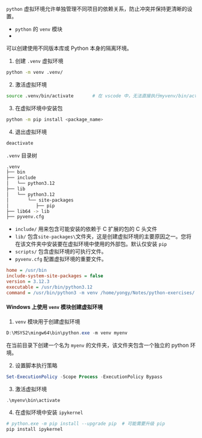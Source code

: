 `python` 虚拟环境允许单独管理不同项目的依赖关系，防止冲突并保持更清晰的设置。
- `python` 的 `venv` 模块
- 

可以创建使用不同版本库或 Python 本身的隔离环境。

1. 创建 `.venv` 虚拟环境
```bash
python -m venv .venv/
```

2. 激活虚拟环境
```bash
source .venv/bin/activate		# 在 vscode 中，无法直接执行myvenv/bin/activate
```

3. 在虚拟环境中安装包
```bash
python -m pip install <package_name>
```

4. 退出虚拟环境
```bash
deactivate
```

`.venv` 目录树
```bash
.venv
├── bin
├── include
│   └── python3.12
├── lib
│   └── python3.12
│       └── site-packages
│          ├── pip
├── lib64 -> lib
├── pyvenv.cfg
```

- `include/` 用来包含可能安装的依赖于 C 扩展的包的 C 头文件
- `lib/` 包含`site-packages\`文件夹，这是创建虚拟环境的主要原因之一。您将在该文件夹中安装要在虚拟环境中使用的外部包。默认仅安装 `pip`
- `scripts/` 包含虚拟环境的可执行文件。
- `pyvenv.cfg` 配置虚拟环境的重要文件。
```cfg
home = /usr/bin
include-system-site-packages = false
version = 3.12.3
executable = /usr/bin/python3.12
command = /usr/bin/python3 -m venv /home/yongy/Notes/python-exercises/.venv
```

#### Windows 上使用 `venv` 模块创建虚拟环境

1. `venv` 模块用于创建虚拟环境
```powershell
D:\MSYS2\mingw64\bin\python.exe -m venv myenv 
```
在当前目录下创建一个名为 `myenv` 的文件夹，该文件夹包含一个独立的 python 环境。

2. 设置脚本执行策略
```powershell
Set-ExecutionPolicy -Scope Process -ExecutionPolicy Bypass
```

3. 激活虚拟环境
```powershell
.\myenv\bin\activate
```

4. 在虚拟环境中安装 `ipykernel`
```powershell
# python.exe -m pip install --upgrade pip  # 可能需要升级 pip
pip install ipykernel
```